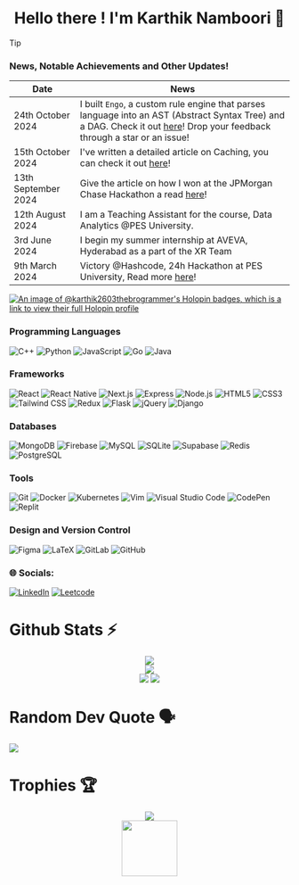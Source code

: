 
<h1 align="center">Hello there ! I'm Karthik Namboori 🤝</h1>
<!-- <-- <p align="center">
  <a href="https://git.io/typing-svg"><img src="https://readme-typing-svg.demolab.com?font=Fira+Code&pause=1000&color=48F7E1&background=114845BB&center=true&vCenter=true&random=false&width=435&lines=Full+Stack+Web+Developer;Exploring+Distributed+Systems;GenAI+and+LLM+Enthusiast;Distributed+ML" alt="Typing SVG" /></a>
</p> --> 



> [!TIP]  
>  ### News, Notable Achievements and Other Updates!


| Date                | News                                                                         |
|---------------------|----------------------------------------------------------------------------  |
| 24th October 2024 | I built `Engo`, a custom rule engine that parses language into an AST (Abstract Syntax Tree) and a DAG. Check it out [here](https://github.com/karthik2603-theBrogrammer/Karthik-Namboori-Zeotap-SDE-Intern/tree/main/Rule-Engine)! Drop your feedback through a star or an issue!|
| 15th October 2024 | I've written a detailed article on Caching, you can check it out [here](https://medium.com/@namkarthik2003/cache-in-on-speed-boost-your-backend-performance-with-caching-3fb9b18f5217)!|
| 13th September 2024 | Give the article on how I won at the JPMorgan Chase Hackathon a read [here](https://medium.com/@namkarthik2003/how-i-won-at-the-code-for-good-hackathon-by-jpmorgan-chase-co-7c3349ed95fa)! |
| 12th August 2024  | I am a Teaching Assistant for the course, Data Analytics @PES University.    |
| 3rd June 2024 | I begin my summer internship at AVEVA, Hyderabad as a part of the XR Team |
| 9th March 2024 | Victory @Hashcode, 24h Hackathon at PES University, Read more [here](https://www.linkedin.com/feed/update/urn:li:activity:7174706811743215616/)!|



[![An image of @karthik2603thebrogrammer's Holopin badges, which is a link to view their full Holopin profile](https://holopin.me/karthik2603thebrogrammer)](https://holopin.io/@karthik2603thebrogrammer)



### Programming Languages
![C++](https://img.shields.io/badge/C%2B%2B-00599C?style=for-the-badge&logo=c%2B%2B)
![Python](https://img.shields.io/badge/Python-3776AB?style=for-the-badge&logo=python&logoColor=white)
![JavaScript](https://img.shields.io/badge/JavaScript-F7DF1E?style=for-the-badge&logo=javascript&logoColor=black)
![Go](https://img.shields.io/badge/Go-00ADD8?style=for-the-badge&logo=go&logoColor=white) 
![Java](https://img.shields.io/badge/Java-ED8B00?style=for-the-badge&logo=openjdk&logoColor=white)



### Frameworks

![React](https://img.shields.io/badge/React-61DAFB?style=for-the-badge&logo=react&logoColor=white)
![React Native](https://img.shields.io/badge/React_Native-0088CC?style=for-the-badge&logo=react&logoColor=white)
![Next.js](https://img.shields.io/badge/Next.js-000000?style=for-the-badge&logo=next.js&logoColor=white)
![Express](https://img.shields.io/badge/Express-000000?style=for-the-badge&logo=express&logoColor=white)
![Node.js](https://img.shields.io/badge/Node.js-43853D?style=for-the-badge&logo=node.js&logoColor=white)
![HTML5](https://img.shields.io/badge/HTML5-E34F26?style=for-the-badge&logo=html5&logoColor=white)
![CSS3](https://img.shields.io/badge/CSS3-1572B6?style=for-the-badge&logo=css3&logoColor=white)
![Tailwind CSS](https://img.shields.io/badge/Tailwind_CSS-38B2AC?style=for-the-badge&logo=tailwind-css&logoColor=white)
![Redux](https://img.shields.io/badge/Redux-593D88?style=for-the-badge&logo=redux&logoColor=white)
![Flask](https://img.shields.io/badge/Flask-000000?style=for-the-badge&logo=flask&logoColor=white)
![jQuery](https://img.shields.io/badge/jQuery-0769AD?style=for-the-badge&logo=jquery&logoColor=white)
![Django](https://img.shields.io/badge/Django-092E20?style=for-the-badge&logo=django&logoColor=white)




### Databases

![MongoDB](https://img.shields.io/badge/MongoDB-47A248?style=for-the-badge&logo=mongodb&logoColor=white)
![Firebase](https://img.shields.io/badge/Firebase-FFCA28?style=for-the-badge&logo=firebase&logoColor=black)
![MySQL](https://img.shields.io/badge/MySQL-4479A1?style=for-the-badge&logo=mysql&logoColor=white)
![SQLite](https://img.shields.io/badge/SQLite-003B57?style=for-the-badge&logo=sqlite&logoColor=white)
![Supabase](https://img.shields.io/badge/Supabase-181818?style=for-the-badge&logo=supabase&logoColor=white)
![Redis](https://img.shields.io/badge/redis-%23DD0031.svg?&style=for-the-badge&logo=redis&logoColor=white)
![PostgreSQL](https://img.shields.io/badge/PostgreSQL-316192?style=for-the-badge&logo=postgresql&logoColor=white)

### Tools
![Git](https://img.shields.io/badge/Git-F05032?style=for-the-badge&logo=git&logoColor=white) 
![Docker](https://img.shields.io/badge/docker-%230db7ed.svg?style=for-the-badge&logo=docker&logoColor=white)
![Kubernetes](https://img.shields.io/badge/kubernetes-%23326ce5.svg?style=for-the-badge&logo=kubernetes&logoColor=white)
![Vim](https://img.shields.io/badge/VIM-%2311AB00.svg?style=for-the-badge&logo=vim&logoColor=white)
![Visual Studio Code](https://img.shields.io/badge/Visual%20Studio%20Code-0078d7.svg?style=for-the-badge&logo=visual-studio-code&logoColor=white)
![CodePen](https://img.shields.io/badge/CodePen-white?style=for-the-badge&logo=codepen&logoColor=black)
![Replit](https://img.shields.io/badge/Replit-667881?style=for-the-badge&logo=replit)

### Design and Version Control
![Figma](https://img.shields.io/badge/Figma-F24E1E?style=for-the-badge&logo=figma&logoColor=white) 
![LaTeX](https://img.shields.io/badge/LaTeX-008080?style=for-the-badge&logo=latex&logoColor=white) 
![GitLab](https://img.shields.io/badge/GitLab-FCA326?style=for-the-badge&logo=gitlab&logoColor=black) 
![GitHub](https://img.shields.io/badge/GitHub-181717?style=for-the-badge&logo=github&logoColor=white)

### 🌐 Socials:

[![LinkedIn](https://img.shields.io/badge/LinkedIn-0077B5?style=for-the-badge&logo=linkedin&logoColor=white)](https://www.linkedin.com/in/karthik-namboori-145238216/) 
[![Leetcode](https://img.shields.io/badge/-LeetCode-FFA116?style=for-the-badge&logo=LeetCode&logoColor=black)](https://leetcode.com/karthik_namboori/)


# Github Stats ⚡️

<div align="center">
  <img src="http://github-profile-summary-cards.vercel.app/api/cards/profile-details?username=karthik2603-theBrogrammer&theme=solarized_dark" />
</div>
<div align="center">
  <img src="https://github-readme-streak-stats.herokuapp.com/?user=karthik2603-theBrogrammer&theme=solarized-dark&hide_border=true" />
</div>
<div align="center">
  <img src="http://github-profile-summary-cards.vercel.app/api/cards/stats?username=karthik2603-theBrogrammer&theme=solarized_dark" />
  <img src="http://github-profile-summary-cards.vercel.app/api/cards/productive-time?username=karthik2603-theBrogrammer&theme=solarized_dark&utcOffset=8" />
</div>



# Random Dev Quote 🗣️

<div align = "left">
  <img src="https://quotes-github-readme.vercel.app/api?type=vertical&theme=dark" />
</div>

# Trophies 🏆

<div align = "center">
  <img src="https://github-profile-trophy.vercel.app/?username=karthik2603-theBrogrammer&theme=radical&no-frame=false&no-bg=false&margin-w=4"  />
</div>




<div align="center">
<img width="100px" src="https://komarev.com/ghpvc/?username=karthik2603-theBrogrammer&&style=for-the-badge" align="center" />
</div>


